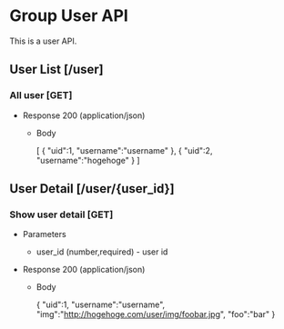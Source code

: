 # Group User API
This is a user API.

## User List [/user]

### All user [GET]

+ Response 200 (application/json)

	+ Body

		[
			{
				"uid":1,
				"username":"username"
			},
			{
				"uid":2,
				"username":"hogehoge"
			}
		]

## User Detail [/user/{user_id}]

### Show user detail [GET]

+ Parameters

	+ user_id (number,required) - user id

+ Response 200 (application/json)

	+ Body

		{
			"uid":1,
			"username":"username",
			"img":"http://hogehoge.com/user/img/foobar.jpg",
			"foo":"bar"
		}